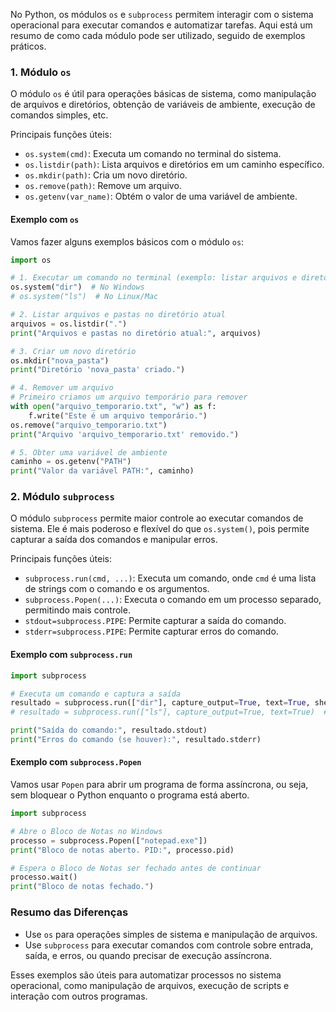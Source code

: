No Python, os módulos `os` e `subprocess` permitem interagir com o sistema operacional para executar comandos e automatizar tarefas. Aqui está um resumo de como cada módulo pode ser utilizado, seguido de exemplos práticos.

### 1. Módulo `os`
O módulo `os` é útil para operações básicas de sistema, como manipulação de arquivos e diretórios, obtenção de variáveis de ambiente, execução de comandos simples, etc.

Principais funções úteis:
- `os.system(cmd)`: Executa um comando no terminal do sistema.
- `os.listdir(path)`: Lista arquivos e diretórios em um caminho específico.
- `os.mkdir(path)`: Cria um novo diretório.
- `os.remove(path)`: Remove um arquivo.
- `os.getenv(var_name)`: Obtém o valor de uma variável de ambiente.

#### Exemplo com `os`

Vamos fazer alguns exemplos básicos com o módulo `os`:

```python
import os

# 1. Executar um comando no terminal (exemplo: listar arquivos e diretórios)
os.system("dir")  # No Windows
# os.system("ls")  # No Linux/Mac

# 2. Listar arquivos e pastas no diretório atual
arquivos = os.listdir(".")
print("Arquivos e pastas no diretório atual:", arquivos)

# 3. Criar um novo diretório
os.mkdir("nova_pasta")
print("Diretório 'nova_pasta' criado.")

# 4. Remover um arquivo
# Primeiro criamos um arquivo temporário para remover
with open("arquivo_temporario.txt", "w") as f:
    f.write("Este é um arquivo temporário.")
os.remove("arquivo_temporario.txt")
print("Arquivo 'arquivo_temporario.txt' removido.")

# 5. Obter uma variável de ambiente
caminho = os.getenv("PATH")
print("Valor da variável PATH:", caminho)
```

### 2. Módulo `subprocess`
O módulo `subprocess` permite maior controle ao executar comandos de sistema. Ele é mais poderoso e flexível do que `os.system()`, pois permite capturar a saída dos comandos e manipular erros.

Principais funções úteis:
- `subprocess.run(cmd, ...)`: Executa um comando, onde `cmd` é uma lista de strings com o comando e os argumentos.
- `subprocess.Popen(...)`: Executa o comando em um processo separado, permitindo mais controle.
- `stdout=subprocess.PIPE`: Permite capturar a saída do comando.
- `stderr=subprocess.PIPE`: Permite capturar erros do comando.

#### Exemplo com `subprocess.run`

```python
import subprocess

# Executa um comando e captura a saída
resultado = subprocess.run(["dir"], capture_output=True, text=True, shell=True)  # No Windows
# resultado = subprocess.run(["ls"], capture_output=True, text=True)  # No Linux/Mac

print("Saída do comando:", resultado.stdout)
print("Erros do comando (se houver):", resultado.stderr)
```

#### Exemplo com `subprocess.Popen`

Vamos usar `Popen` para abrir um programa de forma assíncrona, ou seja, sem bloquear o Python enquanto o programa está aberto.

```python
import subprocess

# Abre o Bloco de Notas no Windows
processo = subprocess.Popen(["notepad.exe"])
print("Bloco de notas aberto. PID:", processo.pid)

# Espera o Bloco de Notas ser fechado antes de continuar
processo.wait()
print("Bloco de notas fechado.")
```

### Resumo das Diferenças
- Use `os` para operações simples de sistema e manipulação de arquivos.
- Use `subprocess` para executar comandos com controle sobre entrada, saída, e erros, ou quando precisar de execução assíncrona.

Esses exemplos são úteis para automatizar processos no sistema operacional, como manipulação de arquivos, execução de scripts e interação com outros programas.
